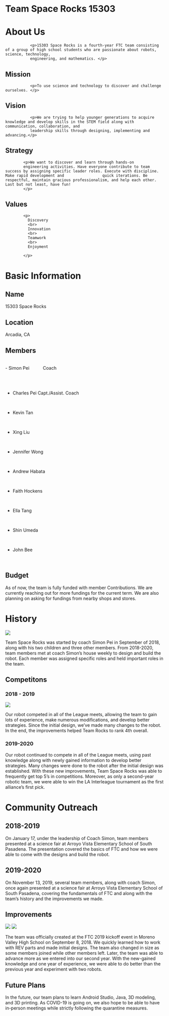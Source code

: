 ---
---
<style>
.Members{
  white-space: pre;
  }  
</style>

  <h1> Team Space Rocks 15303 </h1>
  
  <h1> About Us </h1>  
  
               <p>15303 Space Rocks is a fourth-year FTC team consisting of a group of high school students who are passionate about robots, science, technology,       
               engineering, and mathematics. </p>

  <h2> Mission </h2>

               <p>To use science and technology to discover and challenge ourselves. </p>

  <h2>Vision</h2>

               <p>We are trying to help younger generations to acquire knowledge and develop skills in the STEM field along with communication, collaboration, and     
               leadership skills through designing, implementing and advancing.</p>

  <h2>Strategy</h2>

            <p>We want to discover and learn through hands-on 
            engineering activities. Have everyone contribute to team success by assigning specific leader roles. Execute with discipline. Make rapid development and                 quick iterations. Be respectful, maintain gracious professionalism, and help each other. Last but not least, have fun!
            </p>

  <h2>Values</h2>

            <p>
              Discovery
              <br>
              Innovation
              <br>
              Teamwork
              <br>
              Enjoyment

            </p>
  
  <h1> Basic Information </h1>
    
    
  <h2>Name</h2>
          <p>15303 Space Rocks</p>
  <h2>Location</h2>
          <p>Arcadia, CA</p>
  <h2>Members</h2>


   <div class="Members">  
- Simon Pei			  Coach

- Charles Pei		          Capt./Assist. Coach

- Kevin Tan			

- Xing Liu

- Jennifer Wong	

- Andrew Habata		

- Faith Hockens

- Ella Tang

- Shin Umeda

- John Bee

  </div>    
  
 <h2>Budget</h2>
     <p>As of now, the team is fully funded with member 
    Contributions. We are currently reaching out for
    more fundings for the current term. We are also
    planning on asking for fundings from nearby shops
    and stores.
    </p>

<h1>History</h1>

<img src="history-1.png" > 

<p>Team Space Rocks was started by coach Simon Pei in September of 2018, along with his two children and three other members. From 2018-2020, team members met at coach Simon’s house weekly to design and build the robot. Each member was assigned specific roles and held important roles in the team. </p>
    
 <h2> Competitons </h2>
 <h3> 2018 - 2019 </h3>
  <img src= "2019-2020-1.png" >
 <p> Our robot competed in all of the League meets, allowing the team to gain lots of experience, make numerous modifications, and develop better strategies. Since the initial design, we’ve made many changes to the robot. In the end, the improvements helped Team Rocks to rank 4th overall. </p>
 <h3>2019-2020</h3>
<p>
Our robot continued to compete 
in all of the League meets, using past knowledge along with newly gained information to develop better strategies. Many changes were done to the robot after the initial design was established. With these new improvements, Team Space Rocks was able to frequently get top 5’s in competitions. Moreover, as only a second-year robotic team, we were able to win the LA Interleague tournament as the first alliance’s first pick.
</p>


<h1> Community Outreach </h1>
<h2> 2018-2019 </h2>
<p>On January 17, under the leadership of Coach Simon, team members presented at a science fair at Arroyo Vista Elementary School of South Pasadena. The presentation covered the basics of FTC and how we were able to come with the designs and build the robot. </p>
<h2> 2019-2020 </h2>
<p>
On November 13, 2019, several team members, along with coach Simon, once again presented at a science fair at Arroyo Vista Elementary School of South Pasadena, covering the fundamentals of FTC and along with the team’s history and the improvements we made. 
</p>

<h2> Improvements </h2>
  <img src= "improve-1.png" >
  <img src= "improve-2.png" >
<p>The team was officially created at the FTC 2019 kickoff event in Moreno Valley High School on September 8, 2018. We quickly learned how to work with REV parts and made initial designs. The team also changed in size as some members joined while other members left. Later, the team was able to advance more as we entered into our second year. With the new-gained knowledge and one year of experience, we were able to do better than the previous year and experiment with two robots. </p>

<h2> Future Plans </h2>
<p> In the future, our team plans to learn Android Studio, Java, 3D modeling, and 3D printing. As COVID-19 is going on, we also hope to be able to have in-person meetings while strictly following the quarantine measures.
</p> 

